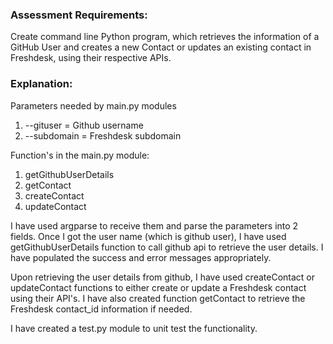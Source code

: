 ### **Assessment Requirements:**

Create command line Python program, which retrieves the information of a GitHub User and creates a new Contact or updates an existing contact in Freshdesk, using their respective APIs.

### **Explanation:**

Parameters needed by main.py modules 
1. --gituser = Github username
2. --subdomain =  Freshdesk subdomain

Function's in the main.py module:
1. getGithubUserDetails
2. getContact
3. createContact
4. updateContact

I have used argparse to receive them and parse the parameters into 2 fields. Once I got the user name (which is github user), I have used getGithubUserDetails function to call github api to retrieve the user details. I have populated the success and error messages appropriately.

Upon retrieving the user details from github, I have used createContact or updateContact functions to either create or update a Freshdesk contact using their API's. I have also created function getContact to retrieve the Freshdesk contact_id information if needed.

I have created a test.py module to unit test the functionality.